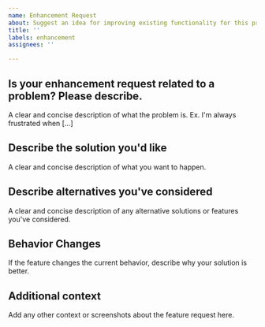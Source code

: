 ```yaml
---
name: Enhancement Request
about: Suggest an idea for improving existing functionality for this project
title: ''
labels: enhancement
assignees: ''

---
```


## Is your enhancement request related to a problem? Please describe.

A clear and concise description of what the problem is. Ex. I'm always frustrated when [...]


## Describe the solution you'd like

A clear and concise description of what you want to happen.


## Describe alternatives you've considered

A clear and concise description of any alternative solutions or features you've considered.


## Behavior Changes

If the feature changes the current behavior, describe why your solution is better.


## Additional context

Add any other context or screenshots about the feature request here.
